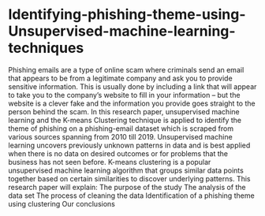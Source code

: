 # Identifying-phishing-theme-using-Unsupervised-machine-learning-techniques
Phishing emails are a type of online scam where criminals send an email that appears to be from a legitimate company and ask you to provide sensitive information. This is usually done by including a link that will appear to take you to the company’s website to fill in your information – but the website is a clever fake and the information you provide goes straight to the person behind the scam.  In this research paper, unsupervised machine learning and the K-means Clustering technique is applied to identify the theme of phishing on a phishing-email dataset which is scraped from various sources spanning from 2010 till 2019.  Unsupervised machine learning uncovers previously unknown patterns in data and is best applied when there is no data on desired outcomes or for problems that the business has not seen before.  K-means clustering is a popular unsupervised machine learning algorithm that groups similar data points together based on certain similarities to discover underlying patterns.  This research paper will explain: The purpose of the study The analysis of the data set The process of cleaning the data Identification of a phishing theme using clustering Our conclusions
